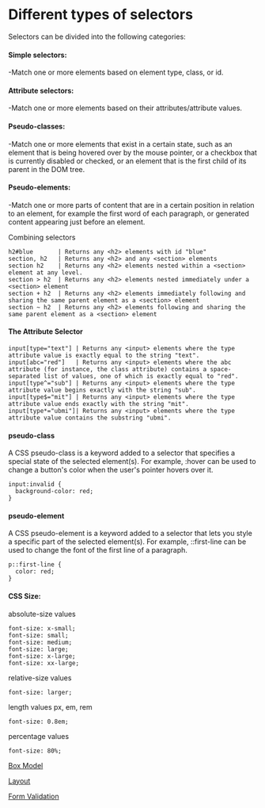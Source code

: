 
# Different types of selectors
Selectors can be divided into the following categories:
#### Simple selectors: 
-Match one or more elements based on element type, class, or id.
#### Attribute selectors: 
-Match one or more elements based on their attributes/attribute values.
#### Pseudo-classes: 
-Match one or more elements that exist in a certain state, such as an element that is being hovered over by the mouse pointer, or a checkbox that is currently disabled or checked, or an element that is the first child of its parent in the DOM tree.
#### Pseudo-elements: 
-Match one or more parts of content that are in a certain position in relation to an element, for example the first word of each paragraph, or generated content appearing just before an element.

Combining selectors
```h2.blue    |	Returns any<h2> elements of class "blue"
h2#blue       |	Returns any <h2> elements with id "blue" 
section, h2   |	Returns any <h2> and any <section> elements 
section h2    |	Returns any <h2> elements nested within a <section> element at any level. 
section > h2  |	Returns any <h2> elements nested immediately under a <section> element 
section + h2  |	Returns any <h2> elements immediately following and sharing the same parent element as a <section> element 
section ~ h2  | Returns any <h2> elements following and sharing the same parent element as a <section> element
```

#### The Attribute Selector
```input[type]     | Returns any <input> elements that use the type attribute, whatever its value.
input[type="text"] | Returns any <input> elements where the type attribute value is exactly equal to the string "text". 
input[abc="red"]   | Returns any <input> elements where the abc attribute (for instance, the class attribute) contains a space-separated list of values, one of which is exactly equal to "red". 
input[type^="sub"] | Returns any <input> elements where the type attribute value begins exactly with the string "sub". 
input[type$="mit"] | Returns any <input> elements where the type attribute value ends exactly with the string "mit". 
input[type*="ubmi"]| Returns any <input> elements where the type attribute value contains the substring "ubmi". 
```
#### pseudo-class
A CSS pseudo-class is a keyword added to a selector that specifies a special state of the selected element(s). For example, :hover can be used to change a button's color when the user's pointer hovers over it.
```/* Selects any invalid <input> */
input:invalid {
  background-color: red;
}
```
#### pseudo-element 
A CSS pseudo-element is a keyword added to a selector that lets you style a specific part of the selected element(s). For example, ::first-line can be used to change the font of the first line of a paragraph.
```/* Selects the first line of a <p> */
p::first-line {
  color: red;
}
```
#### CSS Size:
absolute-size values 
```font-size: xx-small;
font-size: x-small;
font-size: small;
font-size: medium;
font-size: large;
font-size: x-large;
font-size: xx-large;
```
relative-size values
```font-size: smaller;
font-size: larger;
```
length values  px, em, rem
```font-size: 12px;
font-size: 0.8em;
```
percentage values
```
font-size: 80%;
```
[Box Model](https://developer.mozilla.org/en-US/docs/Learn/CSS/Introduction_to_CSS/Box_model#Types_of_CSS_boxes)

[Layout](https://developer.mozilla.org/en-US/docs/Learn/CSS/CSS_layout/Introduction)

[Form Validation](https://developer.mozilla.org/en-US/docs/Learn/HTML/Forms/Form_validation)
